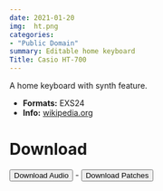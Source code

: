 ```yaml
---
date: 2021-01-20
img:  ht.png
categories: 
- "Public Domain"
summary: Editable home keyboard
Title: Casio HT-700
---
```



A home keyboard with synth feature. 

-   **Formats:** EXS24
-    **Info:** [wikipedia.org](https://en.wikipedia.org/wiki/Casio_SD_Synthesizers/)

# Download

<div class="buttons"> <a href="https://www.dropbox.com/sh/20xw7luvwx69qx8/AAD2wjeDgoLfLh1sHXGxSiWza?dl=0"> <button>Download Audio</button></a> - <a href="https://github.com/publicsamples/Casio-HT-700"> <button>Download Patches</button></a></div>

